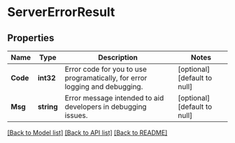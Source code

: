 # ServerErrorResult

## Properties
Name | Type | Description | Notes
------------ | ------------- | ------------- | -------------
**Code** | **int32** | Error code for you to use programatically, for error logging and debugging. | [optional] [default to null]
**Msg** | **string** | Error message intended to aid developers in debugging issues. | [optional] [default to null]

[[Back to Model list]](../README.md#documentation-for-models) [[Back to API list]](../README.md#documentation-for-api-endpoints) [[Back to README]](../README.md)

